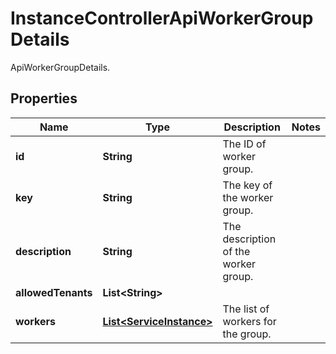 

# InstanceControllerApiWorkerGroupDetails

ApiWorkerGroupDetails.

## Properties

| Name | Type | Description | Notes |
|------------ | ------------- | ------------- | -------------|
|**id** | **String** | The ID of worker group. |  |
|**key** | **String** | The key of the worker group. |  |
|**description** | **String** | The description of the worker group. |  |
|**allowedTenants** | **List&lt;String&gt;** |  |  |
|**workers** | [**List&lt;ServiceInstance&gt;**](ServiceInstance.md) | The list of workers for the group. |  |



